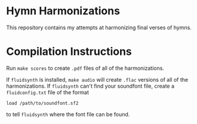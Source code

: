 # Hymn Harmonizations

This repository contains my attempts at harmonizing final verses of hymns.

# Compilation Instructions

Run `make scores` to create `.pdf` files of all of the harmonizations.

If `fluidsynth` is installed, `make audio` will create `.flac` versions of all of the harmonizations. If `fluidsynth` can't find your soundfont file, create a `fluidconfig.txt` file of the format

```
load /path/to/soundfont.sf2
```

to tell `fluidsynth` where the font file can be found.
